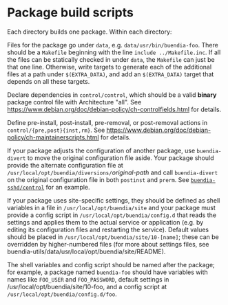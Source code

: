 Package build scripts
=====================

Each directory builds one package.  Within each directory:

Files for the package go under `data`, e.g. `data/usr/bin/buendia-foo`.
There should be a `Makefile` beginning with the line `include ../Makefile.inc`.
If all the files can be statically checked in under `data`,
the `Makefile` can just be that one line.
Otherwise, write targets to generate each of the additional files
at a path under `$(EXTRA_DATA)`,
and add an `$(EXTRA_DATA)` target that depends on all these targets.

Declare dependencies in `control/control`,
which should be a valid **binary** package control file with Architecture "all".
See https://www.debian.org/doc/debian-policy/ch-controlfields.html for details.

Define pre-install, post-install, pre-removal, or post-removal actions
in `control/{pre,post}{inst,rm}`.
See https://www.debian.org/doc/debian-policy/ch-maintainerscripts.html
for details.

If your package adjusts the configuration of another package,
use `buendia-divert` to move the original configuration file aside.
Your package should provide the alternate configuration file at
`/usr/local/opt/buendia/diversions/`*original-path* and call `buendia-divert`
on the original configuration file in both `postinst` and `prerm`.
See [`buendia-sshd/control`](buendia-sshd/control) for an example.

If your package uses site-specific settings, they should be defined
as shell variables in a file in `/usr/local/opt/buendia/site`
and your package must provide a config script in `/usr/local/opt/buendia/config.d`
that reads the settings and applies them to the actual service or application
(e.g. by editing its configuration files and restarting the service).
Default values should be placed in `/usr/local/opt/buendia/site/10-[name]`;
these can be overridden by higher-numbered files (for more about settings
files, see buendia-utils/data/usr/local/opt/buendia/site/README).

The shell variables and config script should be named after the package;
for example, a package named `buendia-foo` should have variables with
names like `FOO_USER` and `FOO_PASSWORD`, default settings in
/usr/local/opt/buendia/site/10-foo, and a config script at
`/usr/local/opt/buendia/config.d/foo`.
